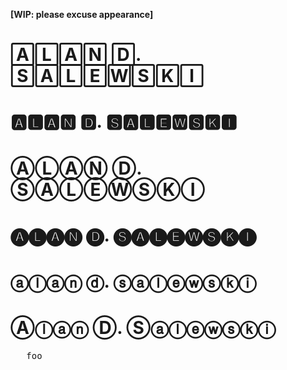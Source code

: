 **[WIP: please excuse appearance]**

# 🄰🄻🄰🄽 🄳. 🅂🄰🄻🄴🅆🅂🄺🄸

# 🅰🅻🅰🅽 🅳. 🆂🅰🅻🅴🆆🆂🅺🅸

# ⒶⓁⒶⓃ Ⓓ. ⓈⒶⓁⒺⓌⓈⓀⒾ

# 🅐🅛🅐🅝 🅓. 🅢🅐🅛🅔🅦🅢🅚🅘

# ⓐⓛⓐⓝ ⓓ. ⓢⓐⓛⓔⓦⓢⓚⓘ

# Ⓐⓛⓐⓝ Ⓓ. Ⓢⓐⓛⓔⓦⓢⓚⓘ

<pre>
   foo
</pre>
